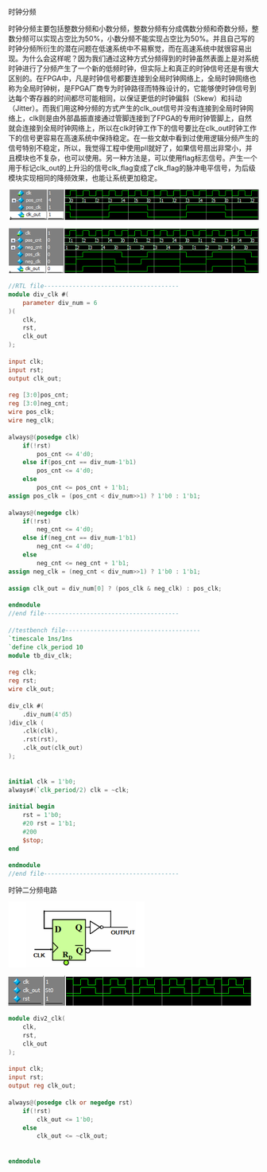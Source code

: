 时钟分频

时钟分频主要包括整数分频和小数分频，整数分频有分成偶数分频和奇数分频，整数分频可以实现占空比为50%，小数分频不能实现占空比为50%。并且自己写的时钟分频所衍生的潜在问题在低速系统中不易察觉，而在高速系统中就很容易出现。为什么会这样呢？因为我们通过这种方式分频得到的时钟虽然表面上是对系统时钟进行了分频产生了一个新的低频时钟，但实际上和真正的时钟信号还是有很大区别的。在FPGA中，凡是时钟信号都要连接到全局时钟网络上，全局时钟网络也称为全局时钟树，是FPGA厂商专为时钟路径而特殊设计的，它能够使时钟信号到达每个寄存器的时间都尽可能相同，以保证更低的时钟偏斜（Skew）和抖动（Jitter）。而我们用这种分频的方式产生的clk_out信号并没有连接到全局时钟网络上，clk则是由外部晶振直接通过管脚连接到了FPGA的专用时钟管脚上，自然就会连接到全局时钟网络上，所以在clk时钟工作下的信号要比在clk_out时钟工作下的信号更容易在高速系统中保持稳定。在一些文献中看到过使用逻辑分频产生的信号特别不稳定，所以，我觉得工程中使用pll就好了，如果信号扇出非常小，并且模块也不复杂，也可以使用。另一种方法是，可以使用flag标志信号。产生一个用于标记clk_out的上升沿的信号clk_flag变成了clk_flag的脉冲电平信号，为后级模块实现相同的降频效果，也能让系统更加稳定。

![](时钟分频.assets/偶数分频.png)

![](时钟分频.assets/奇数分频.png)

```verilog
//RTL file--------------------------------------
module div_clk #(
    parameter div_num = 6
)(
    clk,
    rst,
    clk_out
);

input clk;
input rst;
output clk_out;

reg [3:0]pos_cnt;
reg [3:0]neg_cnt;
wire pos_clk;
wire neg_clk;

always@(posedge clk)
    if(!rst)
        pos_cnt <= 4'd0;
    else if(pos_cnt == div_num-1'b1)
        pos_cnt <= 4'd0;
    else 
        pos_cnt <= pos_cnt + 1'b1;
assign pos_clk = (pos_cnt < div_num>>1) ? 1'b0 : 1'b1;
        
always@(negedge clk)
    if(!rst)
        neg_cnt <= 4'd0;
    else if(neg_cnt == div_num-1'b1)
        neg_cnt <= 4'd0;
    else 
        neg_cnt <= neg_cnt + 1'b1;
assign neg_clk = (neg_cnt < div_num>>1) ? 1'b0 : 1'b1;

assign clk_out = div_num[0] ? (pos_clk & neg_clk) : pos_clk;
        
endmodule
//end file--------------------------------------

//testbench file--------------------------------------
`timescale 1ns/1ns
`define clk_period 10
module tb_div_clk;

reg clk;
reg rst;
wire clk_out;

div_clk #(
    .div_num(4'd5) 
)div_clk (
    .clk(clk),
    .rst(rst),
    .clk_out(clk_out)
);


initial clk = 1'b0;
always#(`clk_period/2) clk = ~clk;

initial begin
    rst = 1'b0;
    #20 rst = 1'b1;
    #200
    $stop;
end

endmodule 
//end file--------------------------------------
```



时钟二分频电路

![D触发器二分频电路](时钟分频.assets/D触发器二分频电路.png)

![](时钟分频.assets/二分频.png)

```verilog
module div2_clk(
	clk,
    rst,
    clk_out 
);
    
input clk;
input rst;
output reg clk_out;
    
always@(posedge clk or negedge rst)
    if(!rst)
        clk_out <= 1'b0;
    else
        clk_out <= ~clk_out;
        
        
endmodule 
```

